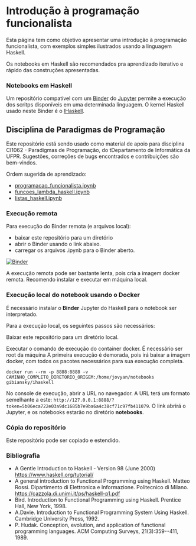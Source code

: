 # Introdução à programação funcionalista

Esta página tem como objetivo apresentar uma introdução à programação funcionalista, com exemplos simples ilustrados usando a linguagem Haskell. 

Os notebooks em Haskell são recomendados pra aprendizado iterativo e rápido das construções apresentadas.

### Notebooks em Haskell

Um repositório compatível com um [Binder](https://mybinder.org/) do [Jupyter](https://jupyter.org/) permite a execução dos scritps disponíveis em uma determinada linguagem. O kernel Haskell usado neste Binder é o [IHaskell](https://github.com/gibiansky/IHaskell). 

## Disciplina de Paradigmas de Programação

Este repositório está sendo usado como material de apoio para disciplina CI1062 - Paradigmas de Programação, do tDepartamento de Informática da UFPR. Sugestões, correções de bugs encontrados e contribuições são bem-vindos.

Ordem sugerida de aprendizado:

- [programacao_funcionalista.ipynb](https://github.com/Marcosddf/haskellfuncionalista/blob/master/programacao_funcionalista.ipynb)
- [funcoes_lambda_haskell.ipynb](https://github.com/Marcosddf/haskellfuncionalista/blob/master/funcoes_lambda_haskell.ipynb)
- [listas_haskell.ipynb](https://github.com/Marcosddf/haskellfuncionalista/blob/master/listas_haskell.ipynb)

### Execução remota

Para execução do Binder remota (e arquivos local):
- baixar este repositório para um diretório
- abrir o Binder usando o link abaixo.
- carregar os arquivos .ipynb para o Binder aberto.

[![Binder](https://mybinder.org/badge_logo.svg)](https://mybinder.org/v2/gh/gibiansky/IHaskell/master)

A execução remota pode ser bastante lenta, pois cria a imagem docker remota. Recomendo instalar e executar em máquina local.

### Execução local do notebook usando o Docker

É necessário instalar o __Binder__ Jupyter do Haskell para o notebook ser interpretado.

Para a execução local, os seguintes passos são necessários:

Baixar este repositório para um diretório local.

Executar o comando de execução do container docker. É necessário ser root da máquina A primeira execução é demorada, pois irá baixar a imagem docker, com todos os pacotes necessários para sua execução completa.

```
docker run --rm -p 8888:8888 -v CAMINHO_COMPLETO_DIRETORIO_ORIGEM:/home/jovyan/notebooks gibiansky/ihaskell
```

No console de execução, abrir a URL no navegador. A URL terá um formato semelhante a este: `http://127.0.0.1:8888/?token=5b06eca722e03a9dc1685b7e9ba6a4c38cf71c97fb411079`. O link abrirá o Jupyter, e os notebooks estarão no diretório **notebooks**.

### Cópia do repositório

Este repositório pode ser copiado e estendido.

### Bibliografia

- A Gentle Introduction to Haskell - Version 98 (June 2000) https://www.haskell.org/tutorial/
- A general introduction to Functional Programming using Haskell. Matteo Rossi. Dipartimento di Elettronica e Informazione. Politecnico di Milano. https://cazzola.di.unimi.it/ps/haskell-p1.pdf
- Bird. Introduction to Functional Programming using Haskell. Prentice Hall, New York, 1998.
- A.Davie. Introduction to Functional Programming System Using Haskell. Cambridge University Press, 1992.
- P. Hudak. Conception, evolution, and application of functional programming languages. ACM Computing Surveys, 21(3):359--411, 1989.
